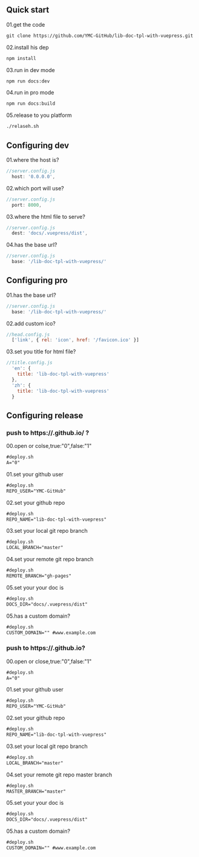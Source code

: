 ## Quick start

01.get the code

```html
git clone https://github.com/YMC-GitHub/lib-doc-tpl-with-vuepress.git
```

02.install his dep

```html
npm install
```

03.run in dev mode

```html
npm run docs:dev
```

04.run in pro mode

```html
npm run docs:build
```

05.release to you platform

```html
./relaseh.sh
```

## Configuring dev

01.where the host is?
```js
//server.config.js
  host: '0.0.0.0',
```

02.which port will use?
```js
//server.config.js
  port: 8000,
```

03.where the html file to serve?

```js
//server.config.js
  dest: 'docs/.vuepress/dist',
```

04.has the base url?
```js
//server.config.js
  base: '/lib-doc-tpl-with-vuepress/'
```


## Configuring pro

01.has the base url?
```js
//server.config.js
  base: '/lib-doc-tpl-with-vuepress/'
```

02.add custom ico?
```js
//head.config.js
  ['link', { rel: 'icon', href: '/favicon.ico' }]
```

03.set you title for html file?
```js
//title.config.js
  'en': {
    title: 'lib-doc-tpl-with-vuepress'
  },
  'zh': {
    title: 'lib-doc-tpl-with-vuepress'
  }
```

## Configuring release

### push to https://<USERNAME>.github.io/<REPO> ?

00.open or colse,true:"0",false:"1"
```html
#deploy.sh
A="0"
```

01.set your github user
```html
#deploy.sh
REPO_USER="YMC-GitHub"
```

02.set your github repo
```html
#deploy.sh
REPO_NAME="lib-doc-tpl-with-vuepress"
```

03.set your local git repo branch
```html
#deploy.sh
LOCAL_BRANCH="master"
```

04.set your remote git repo branch
```html
#deploy.sh
REMOTE_BRANCH="gh-pages"
```

05.set your your doc is
```html
#deploy.sh
DOCS_DIR="docs/.vuepress/dist"
```


05.has a custom domain?
```html
#deploy.sh
CUSTOM_DOMAIN="" #www.example.com
```

### push to https://<USERNAME>.github.io?

00.open or close,true:"0",false:"1"
```html
#deploy.sh
A="0"
```

01.set your github user
```html
#deploy.sh
REPO_USER="YMC-GitHub"
```

02.set your github repo
```html
#deploy.sh
REPO_NAME="lib-doc-tpl-with-vuepress"
```

03.set your local git repo branch
```html
#deploy.sh
LOCAL_BRANCH="master"
```

04.set your remote git repo master branch
```html
#deploy.sh
MASTER_BRANCH="master"
```

05.set your your doc is
```html
#deploy.sh
DOCS_DIR="docs/.vuepress/dist"
```


05.has a custom domain?
```html
#deploy.sh
CUSTOM_DOMAIN="" #www.example.com
```
